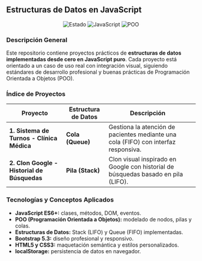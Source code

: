##  Estructuras de Datos en JavaScript

<div align="center">

![Estado](https://img.shields.io/badge/Estado-Completado-brightgreen)
![JavaScript](https://img.shields.io/badge/JavaScript-Vanilla-yellow)
![POO](https://img.shields.io/badge/POO-Aplicada-blue)

</div>



###  Descripción General

Este repositorio contiene proyectos prácticos de **estructuras de datos implementadas desde cero en JavaScript puro**. Cada proyecto está orientado a un caso de uso real con integración visual, siguiendo estándares de desarrollo profesional y buenas prácticas de Programación Orientada a Objetos (POO).



###  Índice de Proyectos

| Proyecto | Estructura de Datos | Descripción |  |
| --- | --- | --- | --- |
| **1. Sistema de Turnos - Clínica Médica** | **Cola (Queue)** | Gestiona la atención de pacientes mediante una cola (FIFO) con interfaz responsiva.
| **2. Clon Google - Historial de Búsquedas** | **Pila (Stack)** | Clon visual inspirado en Google con historial de búsquedas basado en pila (LIFO). 


###  Tecnologías y Conceptos Aplicados

- **JavaScript ES6+:** clases, métodos, DOM, eventos.
- **POO (Programación Orientada a Objetos):** modelado de nodos, pilas y colas.
- **Estructuras de Datos:** Stack (LIFO) y Queue (FIFO) implementadas.
- **Bootstrap 5.3:** diseño profesional y responsivo.
- **HTML5 y CSS3:** maquetación semántica y estilos personalizados.
- **localStorage:** persistencia de datos en navegador.

